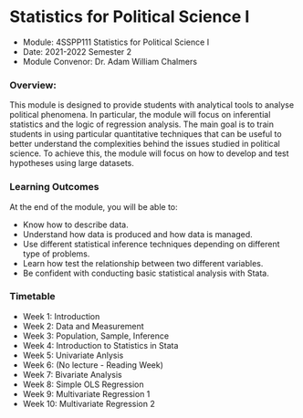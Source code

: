 <h1>Statistics for Political Science I</h1>

- Module: 4SSPP111 Statistics for Political Science I
- Date: 2021-2022 Semester 2
- Module Convenor: Dr. Adam William Chalmers

<h3>Overview:</h3>
This module is designed to provide students with analytical tools to analyse political phenomena. In particular, the module will focus on inferential statistics and the logic of regression analysis. The main goal is to train students in using particular quantitative techniques that can be useful to better understand the complexities behind the issues studied in political science. To achieve this, the module will focus on how to develop and test hypotheses using large datasets. 

<h3>Learning Outcomes</h3>
At the end of the module, you will be able to:

- Know how to describe data.
- Understand how data is produced and how data is managed.
- Use different statistical inference techniques depending on different type of problems.
- Learn how test the relationship between two different variables. 
- Be confident with conducting basic statistical analysis with Stata.

<h3>Timetable</h3>

- Week 1: Introduction
- Week 2: Data and Measurement
- Week 3: Population, Sample, Inference
- Week 4: Introduction to Statistics in Stata
- Week 5: Univariate Anlysis
- Week 6: (No lecture - Reading Week)
- Week 7: Bivariate Analysis
- Week 8: Simple OLS Regression
- Week 9: Multivariate Regression 1
- Week 10: Multivariate Regression 2

